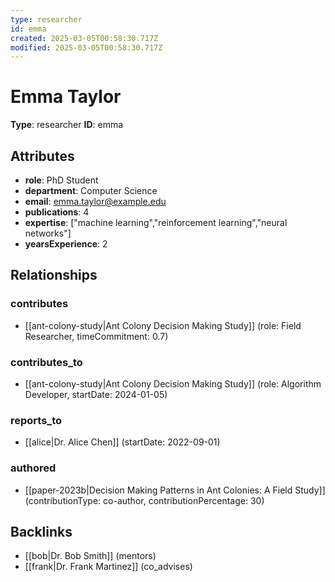```yaml
---
type: researcher
id: emma
created: 2025-03-05T00:58:30.717Z
modified: 2025-03-05T00:58:30.717Z
---
```


# Emma Taylor

**Type**: researcher
**ID**: emma

## Attributes

- **role**: PhD Student
- **department**: Computer Science
- **email**: emma.taylor@example.edu
- **publications**: 4
- **expertise**: ["machine learning","reinforcement learning","neural networks"]
- **yearsExperience**: 2

## Relationships

### contributes

- [[ant-colony-study|Ant Colony Decision Making Study]] (role: Field Researcher, timeCommitment: 0.7)

### contributes_to

- [[ant-colony-study|Ant Colony Decision Making Study]] (role: Algorithm Developer, startDate: 2024-01-05)

### reports_to

- [[alice|Dr. Alice Chen]] (startDate: 2022-09-01)

### authored

- [[paper-2023b|Decision Making Patterns in Ant Colonies: A Field Study]] (contributionType: co-author, contributionPercentage: 30)

## Backlinks

- [[bob|Dr. Bob Smith]] (mentors)
- [[frank|Dr. Frank Martinez]] (co_advises)

